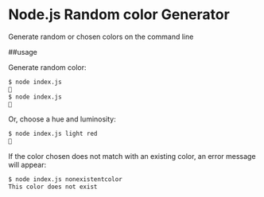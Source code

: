 # Node.js Random color Generator

Generate random or chosen colors on the command line

##usage

Generate random color:

```bash
$ node index.js
🍃
$ node index.js
🥺
```

Or, choose a hue and luminosity:

```bash
$ node index.js light red
🍓
```

If the color chosen does not match with an existing color, an
error message will appear:

```bash
$ node index.js nonexistentcolor
This color does not exist
```
